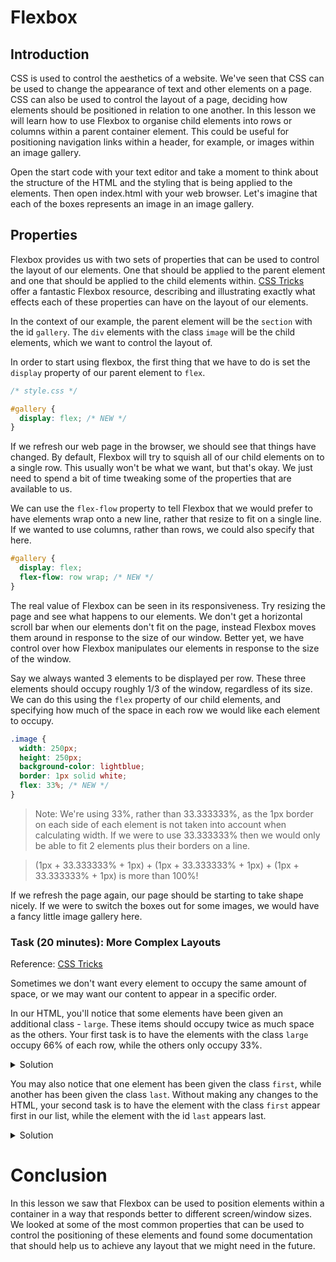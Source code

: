 # Flexbox

## Introduction

CSS is used to control the aesthetics of a website. We've seen that CSS can be used to change the appearance of text and other elements on a page. CSS can also be used to control the layout of a page, deciding how elements should be positioned in relation to one another. In this lesson we will learn how to use Flexbox to organise child elements into rows or columns within a parent container element. This could be useful for positioning navigation links within a header, for example, or images within an image gallery.

Open the start code with your text editor and take a moment to think about the structure of the HTML and the styling that is being applied to the elements. Then open index.html with your web browser. Let's imagine that each of the boxes represents an image in an image gallery.

## Properties

Flexbox provides us with two sets of properties that can be used to control the layout of our elements. One that should be applied to the parent element and one that should be applied to the child elements within.
[CSS Tricks](https://css-tricks.com/snippets/css/a-guide-to-flexbox/) offer a fantastic Flexbox resource, describing and illustrating exactly what effects each of these properties can have on the layout of our elements.

In the context of our example, the parent element will be the `section` with the id `gallery`. The `div` elements with the class `image` will be the child elements, which we want to control the layout of.

In order to start using flexbox, the first thing that we have to do is set the `display` property of our parent element to `flex`.

```css
/* style.css */

#gallery {
  display: flex; /* NEW */
}
```

If we refresh our web page in the browser, we should see that things have changed. By default, Flexbox will try to squish all of our child elements on to a single row. This usually won't be what we want, but that's okay. We just need to spend a bit of time tweaking some of the properties that are available to us.

We can use the `flex-flow` property to tell Flexbox that we would prefer to have elements wrap onto a new line, rather that resize to fit on a single line. If we wanted to use columns, rather than rows, we could also specify that here.

```css
#gallery {
  display: flex;
  flex-flow: row wrap; /* NEW */
}
```

The real value of Flexbox can be seen in its responsiveness. Try resizing the page and see what happens to our elements. We don't get a horizontal scroll bar when our elements don't fit on the page, instead Flexbox moves them around in response to the size of our window. Better yet, we have control over how Flexbox manipulates our elements in response to the size of the window.

Say we always wanted 3 elements to be displayed per row. These three elements should occupy roughly 1/3 of the window, regardless of its size. We can do this using the `flex` property of our child elements, and specifying how much of the space in each row we would like each element to occupy.

```css
.image {
  width: 250px;
  height: 250px;
  background-color: lightblue;
  border: 1px solid white;
  flex: 33%; /* NEW */
}
```

> Note: We're using 33%, rather than 33.333333%, as the 1px border on each side of each element is not taken into account when calculating width. If we were to use 33.333333% then we would only be able to fit 2 elements plus their borders on a line.

> (1px + 33.333333% + 1px) + (1px + 33.333333% + 1px) + (1px + 33.333333% + 1px) is more than 100%!

If we refresh the page again, our page should be starting to take shape nicely. If we were to switch the boxes out for some images, we would have a fancy little image gallery here.

### Task (20 minutes): More Complex Layouts

Reference: [CSS Tricks](https://css-tricks.com/snippets/css/a-guide-to-flexbox/)

Sometimes we don't want every element to occupy the same amount of space, or we may want our content to appear in a specific order.

In our HTML, you'll notice that some elements have been given an additional class - `large`. These items should occupy twice as much space as the others. Your first task is to have the elements with the class `large` occupy 66% of each row, while the others only occupy 33%.

<details>
<summary>Solution</summary>

```css
.large {
  flex: 66%;
}
```
</details>

You may also notice that one element has been given the class `first`, while another has been given the class `last`. Without making any changes to the HTML, your second task is to have the element with the class `first` appear first in our list, while the element with the id `last` appears last.

<details>
<summary>Solution</summary>

```css
.first {
  order: -1;
}

.last {
  order: 2;
}
```
</details>

# Conclusion

In this lesson we saw that Flexbox can be used to position elements within a container in a way that responds better to different screen/window sizes. We looked at some of the most common properties that can be used to control the positioning of these elements and found some documentation that should help us to achieve any layout that we might need in the future.